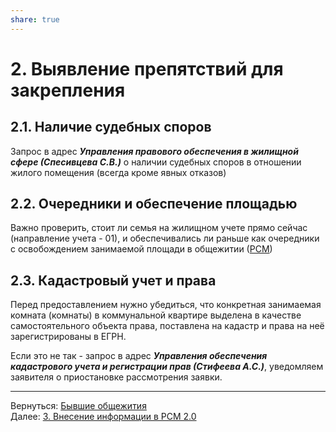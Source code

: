 ```yaml
---  
share: true  
---  
```

   
# 2. Выявление препятствий для закрепления  
## 2.1. Наличие судебных споров  
Запрос в адрес ***Управления правового обеспечения в жилищной сфере (Спесивцева С.В.)*** о наличии судебных споров в отношении жилого помещения (всегда кроме явных отказов)  
## 2.2. Очередники и обеспечение площадью  
Важно проверить, стоит ли семья на жилищном учете прямо сейчас (направление учета - 01), и обеспечивались ли раньше как очередники с освобождением занимаемой площади в общежитии  ([РСМ](webrsm.mlc.gov:5222))  
## 2.3. Кадастровый учет и права  
Перед предоставлением нужно убедиться, что конкретная занимаемая комната (комнаты) в коммунальной квартире выделена в качестве самостоятельного объекта права, поставлена на кадастр и права на неё зарегистрированы в ЕГРН.  
  
Если это не так - запрос в адрес ***Управления обеспечения кадастрового  учета и регистрации прав (Стифеева А.С.)***, уведомляем заявителя о приостановке рассмотрения заявки.  
  
___  
Вернуться: [Бывшие общежития](./%D0%91%D1%8B%D0%B2%D1%88%D0%B8%D0%B5%2520%D0%BE%D0%B1%D1%89%D0%B5%D0%B6%D0%B8%D1%82%D0%B8%D1%8F.md#)  
Далее: [3. Внесение информации в РСМ 2.0](./3.%2520%D0%92%D0%BD%D0%B5%D1%81%D0%B5%D0%BD%D0%B8%D0%B5%2520%D0%B8%D0%BD%D1%84%D0%BE%D1%80%D0%BC%D0%B0%D1%86%D0%B8%D0%B8%2520%D0%B2%2520%D0%A0%D0%A1%D0%9C%25202.0.md#)